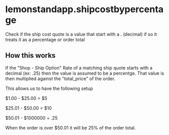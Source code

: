 lemonstandapp.shipcostbypercentage
==================================

Check if the ship cost quote is a value that start with a . (decimal) if so it treats it as a percentage or order total

How this works
-----------------
If the "Shop - Ship Option" Rate of a matching ship quote starts with a decimal (ex: .25) then the value is assumed to be a percentge. That value is then multiplied against the "total_price" of the order.

This allows us to have the following setup

$1.00 - $25.00 = $5

$25.01 - $50.00 = $10

$50.01 - $1000000 = .25

When the order is over $50.01 it will be 25% of the order total.
